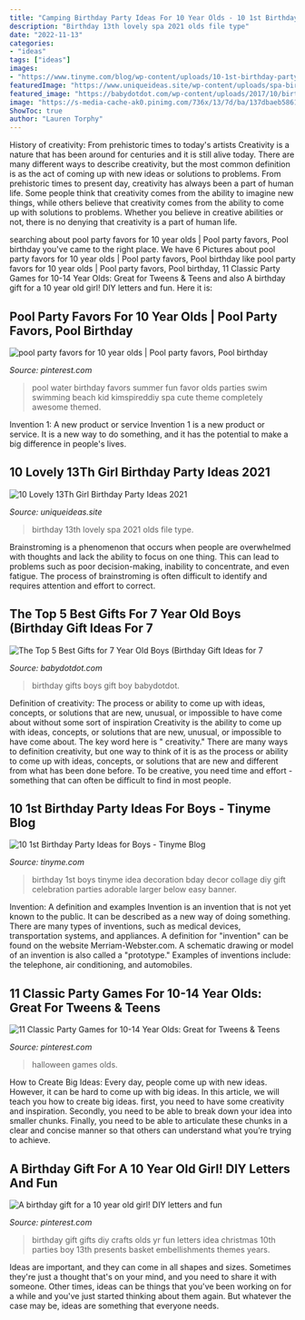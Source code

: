 ```yaml
---
title: "Camping Birthday Party Ideas For 10 Year Olds - 10 1st Birthday Party Ideas For Boys"
description: "Birthday 13th lovely spa 2021 olds file type"
date: "2022-11-13"
categories:
- "ideas"
tags: ["ideas"]
images:
- "https://www.tinyme.com/blog/wp-content/uploads/10-1st-birthday-party-ideas-for-boys/10-1st-Birthday-Party-Ideas-for-Boys-1.jpg"
featuredImage: "https://www.uniqueideas.site/wp-content/uploads/spa-birthday-party-ideas-for-13-year-olds-spa-at-home-pinterest-7.jpg"
featured_image: "https://babydotdot.com/wp-content/uploads/2017/10/birthday-ideas-7-year-old-boy.jpg"
image: "https://s-media-cache-ak0.pinimg.com/736x/13/7d/ba/137dbaeb5861fa8bb101ea52f250cdc6.jpg"
ShowToc: true
author: "Lauren Torphy"
---
```



History of creativity: From prehistoric times to today's artists
Creativity is a nature that has been around for centuries and it is still alive today. There are many different ways to describe creativity, but the most common definition is as the act of coming up with new ideas or solutions to problems. From prehistoric times to present day, creativity has always been a part of human life. Some people think that creativity comes from the ability to imagine new things, while others believe that creativity comes from the ability to come up with solutions to problems. Whether you believe in creative abilities or not, there is no denying that creativity is a part of human life.

	

		
searching about pool party favors for 10 year olds | Pool party favors, Pool birthday you've came to the right place. We have 6 Pictures about pool party favors for 10 year olds | Pool party favors, Pool birthday like pool party favors for 10 year olds | Pool party favors, Pool birthday, 11 Classic Party Games for 10-14 Year Olds: Great for Tweens &amp; Teens and also A birthday gift for a 10 year old girl! DIY letters and fun. Here it is:
		
    
## Pool Party Favors For 10 Year Olds | Pool Party Favors, Pool Birthday

<img loading=lazy src="https://i.pinimg.com/736x/ed/61/5a/ed615a3f67fc990f925f9b40482c95dc.jpg" onerror="this.onerror=null;this.src='https://tse4.mm.bing.net/th?id=OIP.1jKinRpFWNAENSvT2k0PDgAAAA&amp;pid=15.1';" alt="pool party favors for 10 year olds | Pool party favors, Pool birthday">

_Source: pinterest.com_

>pool water birthday favors summer fun favor olds parties swim swimming beach kid kimspireddiy spa cute theme completely awesome themed. 

	

Invention 1: A new product or service
Invention 1 is a new product or service. It is a new way to do something, and it has the potential to make a big difference in people's lives.

    
## 10 Lovely 13Th Girl Birthday Party Ideas 2021

<img loading=lazy src="https://www.uniqueideas.site/wp-content/uploads/spa-birthday-party-ideas-for-13-year-olds-spa-at-home-pinterest-7.jpg" onerror="this.onerror=null;this.src='https://tse4.mm.bing.net/th?id=OIP.w7WhWUUVCanQ5ODbRKd6WAHaLD&amp;pid=15.1';" alt="10 Lovely 13Th Girl Birthday Party Ideas 2021">

_Source: uniqueideas.site_

>birthday 13th lovely spa 2021 olds file type. 

	

Brainstroming is a phenomenon that occurs when people are overwhelmed with thoughts and lack the ability to focus on one thing. This can lead to problems such as poor decision-making, inability to concentrate, and even fatigue. The process of brainstroming is often difficult to identify and requires attention and effort to correct.

    
## The Top 5 Best Gifts For 7 Year Old Boys (Birthday Gift Ideas For 7

<img loading=lazy src="https://babydotdot.com/wp-content/uploads/2017/10/birthday-ideas-7-year-old-boy.jpg" onerror="this.onerror=null;this.src='https://tse3.mm.bing.net/th?id=OIP.EWU-5ojBaa8_47RnPXgU1AHaEz&amp;pid=15.1';" alt="The Top 5 Best Gifts for 7 Year Old Boys (Birthday Gift Ideas for 7">

_Source: babydotdot.com_

>birthday gifts boys gift boy babydotdot. 

	

Definition of creativity: The process or ability to come up with ideas, concepts, or solutions that are new, unusual, or impossible to have come about without some sort of inspiration
Creativity is the ability to come up with ideas, concepts, or solutions that are new, unusual, or impossible to have come about. The key word here is " creativity." There are many ways to definition creativity, but one way to think of it is as the process or ability to come up with ideas, concepts, or solutions that are new and different from what has been done before. To be creative, you need time and effort - something that can often be difficult to find in most people.

    
## 10 1st Birthday Party Ideas For Boys - Tinyme Blog

<img loading=lazy src="https://www.tinyme.com/blog/wp-content/uploads/10-1st-birthday-party-ideas-for-boys/10-1st-Birthday-Party-Ideas-for-Boys-1.jpg" onerror="this.onerror=null;this.src='https://tse1.mm.bing.net/th?id=OIP.1kHzk0fs6C5dvvbpsW19iwHaLJ&amp;pid=15.1';" alt="10 1st Birthday Party Ideas for Boys - Tinyme Blog">

_Source: tinyme.com_

>birthday 1st boys tinyme idea decoration bday decor collage diy gift celebration parties adorable larger below easy banner. 

	

Invention: A definition and examples
Invention is an invention that is not yet known to the public. It can be described as a new way of doing something. There are many types of inventions, such as medical devices, transportation systems, and appliances. 
A definition for "invention" can be found on the website Merriam-Webster.com. A schematic drawing or model of an invention is also called a "prototype." 
Examples of inventions include: the telephone, air conditioning, and automobiles.

    
## 11 Classic Party Games For 10-14 Year Olds: Great For Tweens &amp; Teens

<img loading=lazy src="https://i.pinimg.com/736x/d4/e4/d8/d4e4d8de7a0a89b1fad1422def429a85.jpg" onerror="this.onerror=null;this.src='https://tse2.mm.bing.net/th?id=OIP.wYCHim6oup57N0xRb2c4ZgHaLH&amp;pid=15.1';" alt="11 Classic Party Games for 10-14 Year Olds: Great for Tweens &amp; Teens">

_Source: pinterest.com_

>halloween games olds. 

	

How to Create Big Ideas:
Every day, people come up with new ideas. However, it can be hard to come up with big ideas. In this article, we will teach you how to create big ideas. first, you need to have some creativity and inspiration. Secondly, you need to be able to break down your idea into smaller chunks. Finally, you need to be able to articulate these chunks in a clear and concise manner so that others can understand what you’re trying to achieve.

    
## A Birthday Gift For A 10 Year Old Girl! DIY Letters And Fun

<img loading=lazy src="https://s-media-cache-ak0.pinimg.com/736x/13/7d/ba/137dbaeb5861fa8bb101ea52f250cdc6.jpg" onerror="this.onerror=null;this.src='https://tse4.mm.bing.net/th?id=OIP.87BjHct__06Dw2SWjiQfmgHaJ6&amp;pid=15.1';" alt="A birthday gift for a 10 year old girl! DIY letters and fun">

_Source: pinterest.com_

>birthday gift gifts diy crafts olds yr fun letters idea christmas 10th parties boy 13th presents basket embellishments themes years. 

	

Ideas are important, and they can come in all shapes and sizes. Sometimes they're just a thought that's on your mind, and you need to share it with someone. Other times, ideas can be things that you've been working on for a while and you've just started thinking about them again. But whatever the case may be, ideas are something that everyone needs.

